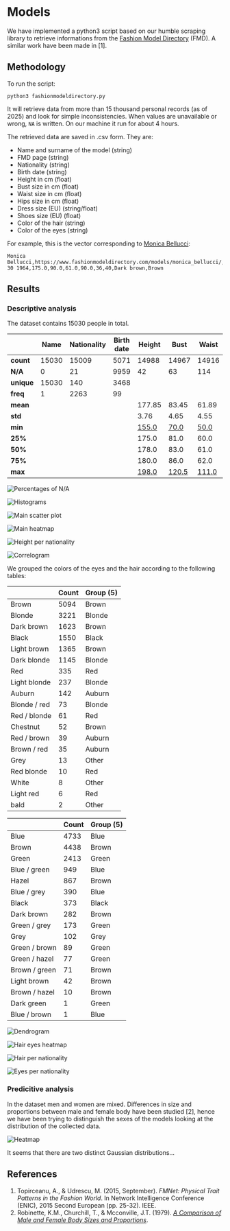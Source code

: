 # Models

We have implemented a python3 script based on our humble scraping library to retrieve informations from the [Fashion Model Directory](https://www.fashionmodeldirectory.com/) (FMD). A similar work have been made in [1].

## Methodology
To run the script:
```
python3 fashionmodeldirectory.py
```

It will retrieve data from more than 15 thousand personal records (as of 2025) and look for simple inconsistencies. When values are unavailable or wrong, `NA` is written. On our machine it run for about 4 hours.

The retrieved data are saved in .csv form. They are:

- Name and surname of the model (string)
- FMD page (string)
- Nationality (string)
- Birth date (string)
- Height in cm (float)
- Bust size in cm (float)
- Waist size in cm (float)
- Hips size in cm (float)
- Dress size (EU) (string/float)
- Shoes size (EU) (float)
- Color of the hair (string)
- Color of the eyes (string)

For example, this is the vector corresponding to [Monica Bellucci](https://www.fashionmodeldirectory.com/models/monica_bellucci/):
```
Monica Bellucci,https://www.fashionmodeldirectory.com/models/monica_bellucci/,Italian,September 30 1964,175.0,90.0,61.0,90.0,36,40,Dark brown,Brown
```

## Results
### Descriptive analysis
The dataset contains 15030 people in total.

|        |  Name | Nationality | Birth date |     Height |       Bust |      Waist |       Hips | Dress |     Shoes |  Hair |  Eyes |
| ------ | ----- | ----------- | ---------- | ---------- | ---------- | ---------- | ---------- | ----- | --------- | ----- | ----- |
| **count**  | 15030 |       15009 |       5071 |      14988 |      14967 |      14916 |      14965 | 14847 |     14372 | 15011 | 15011 |
| **N/A**    |     0 |          21 |       9959 |         42 |         63 |        114 |         65 |   183 |       658 |    19 |    19 |
| **unique** | 15030 |         140 |       3468 |            |            |            |            |    36 |           |    19 |    17 |
| **freq**   |     1 |        2263 |         99 |            |            |            |            |  5110 |           |  5094 |  4733 |
| **mean**   |       |             |            |     177.85 |      83.45 |      61.89 |      88.60 |       |     39.80 |  |  |
| **std**    |       |             |            |       3.76 |       4.65 |       4.55 |       3.06 |       |      1.70 |  |  |
| **min**    | | | | [155.0](https://www.fashionmodeldirectory.com/models/celine_joiris/) | [70.0](https://www.fashionmodeldirectory.com/models/li_fuyao/) | [50.0](https://www.fashionmodeldirectory.com/models/gabriella_buhlin/) | [74.0](https://www.fashionmodeldirectory.com/models/luis_liranzo/)        |       |      35.0 |  |  |
| **25%**    |       |             |            |      175.0 |       81.0 |       60.0 |       87.0 |       |      39.0 |  |  |
| **50%**    |       |             |            |      178.0 |       83.0 |       61.0 |       89.0 |       |      39.0 |  |  |
| **75%**    |       |             |            |      180.0 |       86.0 |       62.0 |       90.0 |       |      41.0 |  |  |
| **max**    | | | | [198.0](https://www.fashionmodeldirectory.com/models/dusty_lachowicz/) | [120.5](https://www.fashionmodeldirectory.com/models/lovisa_lager/) | [111.0](https://www.fashionmodeldirectory.com/models/ceval_omar/) | [138.5](https://www.fashionmodeldirectory.com/models/lovisa_lager/)  |       |      48.0 |  |  |

![Percentages of N/A](na.png)

![Histograms](histograms.png)

![Main scatter plot](main_scatter.png)

![Main heatmap](main_heatmap.png)

![Height per nationality](height_nationalities.png)

![Correlogram](correlogram.png)

We grouped the colors of the eyes and the hair according to the following tables:

|              | Count | Group (5) |
| ------------ | ----- | ------ |
| Brown        |  5094 | Brown  |
| Blonde       |  3221 | Blonde |
| Dark brown   |  1623 | Brown  |
| Black        |  1550 | Black  |
| Light brown  |  1365 | Brown  |
| Dark blonde  |  1145 | Blonde |
| Red          |   335 | Red    |
| Light blonde |   237 | Blonde |
| Auburn       |   142 | Auburn |
| Blonde / red |    73 | Blonde |
| Red / blonde |    61 | Red    |
| Chestnut     |    52 | Brown  |
| Red / brown  |    39 | Auburn |
| Brown / red  |    35 | Auburn |
| Grey         |    13 | Other  |
| Red blonde   |    10 | Red    |
| White        |     8 | Other  |
| Light red    |     6 | Red    |
| bald         |     2 | Other  |

|               | Count | Group (5) |
| ------------- | ----- | ----- |
| Blue          |  4733 | Blue  |
| Brown         |  4438 | Brown |
| Green         |  2413 | Green |
| Blue / green  |   949 | Blue  |
| Hazel         |   867 | Brown |
| Blue / grey   |   390 | Blue  |
| Black         |   373 | Black |
| Dark brown    |   282 | Brown |
| Green / grey  |   173 | Green |
| Grey          |   102 | Grey  |
| Green / brown |    89 | Green |
| Green / hazel |    77 | Green |
| Brown / green |    71 | Brown |
| Light brown   |    42 | Brown |
| Brown / hazel |    10 | Brown |
| Dark green    |     1 | Green |
| Blue / brown  |     1 | Blue  |

![Dendrogram](dendrogram.png)

![Hair eyes heatmap](hair_eyes_heatmap.png)

![Hair per nationality](hair_nationalities.png)

![Eyes per nationality](eyes_nationalities.png)

### Predicitive analysis
In the dataset men and women are mixed. Differences in size and proportions between male and female body have been studied [2], hence we have been trying to distinguish the sexes of the models looking at the distribution of the collected data.

![Heatmap](heatmap.png)

It seems that there are two distinct Gaussian distributions...

## References
1. Topirceanu, A., & Udrescu, M. (2015, September). *FMNet: Physical Trait Patterns in the Fashion World*. In Network Intelligence Conference (ENIC), 2015 Second European (pp. 25-32). IEEE.
2. Robinette, K.M., Churchill, T., & Mcconville, J.T. (1979). [*A Comparison of Male and Female Body Sizes and Proportions*](https://apps.dtic.mil/sti/pdfs/ADA074807.pdf).
